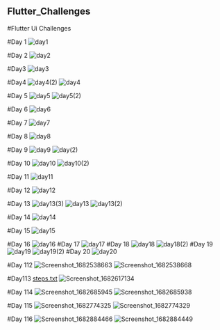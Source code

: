 ## Flutter_Challenges

#Flutter Ui Challenges

#Day 1
![day1](https://user-images.githubusercontent.com/66890167/234689115-0aebeb9c-059e-444d-8274-17a211624801.png)

#Day 2
![day2](https://user-images.githubusercontent.com/66890167/234691154-9c05941d-b6a9-4ef9-b95d-154d17f7673d.png)

#Day3
![day3](https://user-images.githubusercontent.com/66890167/234927824-a96a4f68-bb2b-4c8d-88c5-bcf1d7cd01a3.png)

#Day4
![day4(2)](https://user-images.githubusercontent.com/66890167/234927806-66bbf071-5c01-4471-9c8a-7a0b52aa235c.png)
![day4](https://user-images.githubusercontent.com/66890167/234927813-78cb4c9c-182a-47fa-aaba-d9824c694da0.png)

#Day 5
![day5](https://user-images.githubusercontent.com/66890167/234927871-0ebb501f-a99a-4510-b94b-bd2b248b1b77.png)
![day5(2)](https://user-images.githubusercontent.com/66890167/234927887-41dfca69-8084-4360-a8dc-0902bb3e97ad.png)

#Day 6
![day6](https://user-images.githubusercontent.com/66890167/235249828-02f9a149-4064-4bee-8772-e9e0f767bbba.png)

#Day 7
![day7](https://user-images.githubusercontent.com/66890167/235249849-e21c01f8-c727-4e90-87da-c8a07072980b.png)

#Day 8
![day8](https://user-images.githubusercontent.com/66890167/235249872-463619f7-4037-469a-9eeb-237cfa591ce4.png)

#Day 9
![day9](https://user-images.githubusercontent.com/66890167/235253583-1e3a8a2f-df44-4ccc-a9aa-ff4c279ba2b3.png)
![day(2)](https://user-images.githubusercontent.com/66890167/235253594-420af9e9-a705-4330-9de8-d28e8895671e.png)

#Day 10
![day10](https://user-images.githubusercontent.com/66890167/235253649-db1940c3-0cd7-4b52-b129-e36e2241739e.png)
![day10(2)](https://user-images.githubusercontent.com/66890167/235253659-89cd8240-e20f-4068-9b38-bb2db181510d.png)

#Day 11
![day11](https://user-images.githubusercontent.com/66890167/235321545-c6e82ce3-3d9c-477e-9070-e1f3d1c4eb90.png)

#Day 12
![day12](https://user-images.githubusercontent.com/66890167/235321549-265449a5-6fad-4119-b33b-886bf503dfcb.png)

#Day 13
![day13(3)](https://user-images.githubusercontent.com/66890167/235327393-54dc1bf2-8a6c-4303-aa04-d63ee3eda92f.png)
![day13](https://user-images.githubusercontent.com/66890167/235327396-2f70bb90-6b2e-42b2-bec2-15a3cdece19a.png)
![day13(2)](https://user-images.githubusercontent.com/66890167/235327398-871e4aab-5202-43f8-aa5f-c5176caaa1b8.png)

#Day 14
![day14](https://user-images.githubusercontent.com/66890167/235373681-84dfa898-91e9-437f-b3d2-4de007115608.png)

#Day 15
![day15](https://user-images.githubusercontent.com/66890167/235393154-225dd9d9-1a68-4ca4-969c-535970b63919.png)

#Day 16
![day16](https://user-images.githubusercontent.com/66890167/235393163-a7aab06f-a29c-4c45-966f-1ace1a67879b.png)
#Day 17
![day17](https://user-images.githubusercontent.com/66890167/235393189-421d5cd1-6169-45d5-868f-c7a47894c5fa.png)
#Day 18
![day18](https://user-images.githubusercontent.com/66890167/235393204-6b0335cf-2ba7-4731-8709-fde73c6c8dc0.png)
![day18(2)](https://user-images.githubusercontent.com/66890167/235393209-3502383d-f035-4dfe-bcba-7ea839694110.png)
#Day 19
![day19](https://user-images.githubusercontent.com/66890167/235393260-f27c6e94-5c26-42a9-a695-71d8b0931a8f.png)
![day19(2)](https://user-images.githubusercontent.com/66890167/235393265-6a2b9767-fca6-4df5-b44e-e386eaea5a94.png)
#Day 20
![day20](https://user-images.githubusercontent.com/66890167/235393281-663c05df-72c4-46fc-a720-3c0063467f7b.png)

#Day 112
![Screenshot_1682538663](https://user-images.githubusercontent.com/66890167/234687675-75c9455b-2ebb-4c3d-b669-49f50e03ab55.png)
![Screenshot_1682538668](https://user-images.githubusercontent.com/66890167/234687702-2a371bb2-faf4-476d-ae86-710edc54b370.png)

#Day113
[steps.txt](https://github.com/Tosin2289/Flutter_uis_Challenge/files/11346483/steps.txt)
![Screenshot_1682617134](https://user-images.githubusercontent.com/66890167/234945885-b6e77195-2649-40f1-9416-8c99f2c67389.png)

#Day 114
![Screenshot_1682685945](https://user-images.githubusercontent.com/66890167/235242182-4200b670-3cb5-42f0-841a-f93638470a23.png)
![Screenshot_1682685938](https://user-images.githubusercontent.com/66890167/235242142-1f571899-01b6-4b16-9d22-2a99ad28a20b.png)

#Day 115
![Screenshot_1682774325](https://user-images.githubusercontent.com/66890167/235305735-71c6a14a-5224-4d45-8f48-702385acd7c1.png)
![Screenshot_1682774329](https://user-images.githubusercontent.com/66890167/235305730-2a7f442c-27fd-4c4a-855e-2cbfa9d63ec4.png)

#Day 116
![Screenshot_1682884466](https://user-images.githubusercontent.com/66890167/235373660-e41e4019-1ee1-4136-95d6-bc663904fb9d.png)
![Screenshot_1682884449](https://user-images.githubusercontent.com/66890167/235373658-c3f2a774-f8bd-46b3-8594-09e05f3b1736.png)
